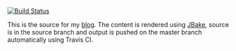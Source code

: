 [![Build Status](https://travis-ci.org/antonmry/antonmry.github.io.svg)](https://travis-ci.org/antonmry/antonmry.github.io)

This is the source for my [blog](http://www.galiglobal.com/). The content is rendered using [JBake](http://jbake.org/), source is in the source branch and output is pushed on the master branch automatically using Travis CI.
